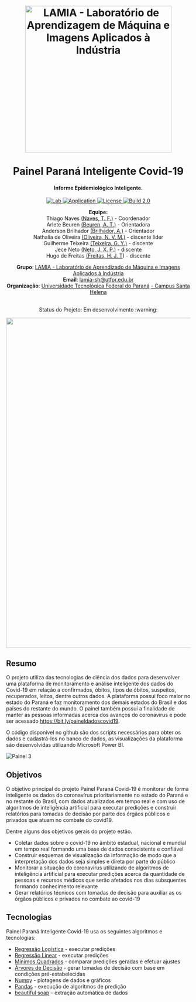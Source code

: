 <h1 align="center">
  <br>
  <a href="http://www.lamia-sh.utfpr.edu.br">
    <img src="https://user-images.githubusercontent.com/26206052/86039037-3dfa0b80-ba18-11ea-9ab3-7e0696b505af.png" alt="LAMIA - Laboratório de                  Aprendizagem de Máquina e Imagens Aplicados à Indústria" width="400"></a>
<br> <br>
  Painel Paraná Inteligente Covid-19
  <br>
</h1>

<h4 align="center">Informe Epidemiológico Inteligente.</h4>

<p align="center">
  <a href="https://lamia.sh.utfpr.edu.br">
    <img src="https://img.shields.io/badge/Follow-Lab%20Page-blue" alt="Lab">
  <a href="https://bit.ly/paineldadoscovid19">
    <img src="https://img.shields.io/badge/Application-PowerBI-black" alt="Application">
  <a href="https://github.com/lamia-utfpr/IC02-2019-Painel-de-Dados-Covid19/blob/Produ%C3%A7%C3%A3o/LICENSE">
    <img src="https://img.shields.io/github/license/lamia-utfpr/IC02-2019-Painel-de-Dados-Covid19" alt="License">
  <a href="https://github.com/lamia-utfpr/IC02-2019-Painel-de-Dados-Covid19">
    <img src="https://img.shields.io/badge/Build-2.0-green" alt="Build 2.0">
   </a></a></a></a>
</p>

<p align="center">
<b>Equipe:</b>  
<br>
Thiago Naves <a href="https://github.com/tfnaves" target="_blank"> (Naves, T. F.)</a> - Coordenador  <br>
Arlete Beuren <a href="https://github.com/arleteb" target="_blank"> (Beuren, A. T.)</a> - Orientadora  <br>
Anderson Brilhador <a href="https://github.com/Brilhador" target="_blank">(Brilhador, A.)</a> - Orientador  <br>
Nathalia de Oliveira <a href="https://github.com/nathmota" target="_blank">(Oliveira, N. V. M.)</a> - discente líder  <br>
Guilherme Teixeira <a href="https://github.com/guiyshd" target="_blank">(Teixeira, G. Y.)</a> - 	discente  <br>
Jece Neto <a href="https://github.com/XavierJece" target="_blank">(Neto, J. X. P.)</a> - discente  <br>
Hugo de Freitas <a href="https://github.com/HugoJFreitas" target="_blank">(Freitas, H. J. T</a>) - discente  <br>
</p>

<p align="center">  
<b>Grupo</b>: <a href="https://lamia.sh.utfpr.edu.br" target="_blank">LAMIA - Laboratório de Aprendizado de Máquina e Imagens Aplicados à Indústria </a> <br>
<b>Email</b>: <a href="mailto:lamia-sh@utfpr.edu.br" target="_blank">lamia-sh@utfpr.edu.br</a> <br>
<b>Organização</b>: <a href="http://portal.utfpr.edu.br" target="_blank">Universidade Tecnológica Federal do Paraná</a> <a href="http://www.utfpr.edu.br/campus/santahelena" target="_blank"> - Campus Santa Helena</a> <br>
</p>

<p align="center">
<br>
Status do Projeto: Em desenvolvimento :warning:
</p>

<p align="center">
  <a href="https://www.loom.com/share/078eb1ade510400ea0826053973d385e">
    <img src="https://user-images.githubusercontent.com/26206052/86052555-8c65d500-ba2d-11ea-8265-0e1acd1d521c.gif" width="900">
  </a>
</p>
  
## Resumo
O projeto utiliza das tecnologias de ciência dos dados para desenvolver uma plataforma de monitoramento e análise inteligente dos dados do Covid-19 em relação a confirmados, óbitos, tipos de óbitos, suspeitos, recuperados, leitos, dentre outros dados. A plataforma possui foco maior no estado do Paraná e faz monitoramento dos demais estados do Brasil e dos países do restante do mundo. O painel também possui a finalidade de manter as pessoas informadas acerca dos avanços do coronavírus e pode ser acessado https://bit.ly/paineldadoscovid19.

O código disponível no github são dos scripts necessários para obter os dados e cadastrá-los no banco de dados, as visualizações da plataforma são desenvolvidas utilizando Microsoft Power BI.

![Painel 3](https://user-images.githubusercontent.com/26206052/86056446-d94caa00-ba33-11ea-9738-f8f5713fd5dd.png)

## Objetivos
O objetivo principal do projeto Painel Paraná Covid-19 é monitorar de forma inteligente os dados do coronavírus prioritariamente no estado do Paraná e no restante do Brasil, com dados atualizados em tempo real e com uso de algoritmos de inteligência artificial para executar predições e construir relatórios para tomadas de decisão por parte dos órgãos públicos e privados que atuam no combate do covid19.

Dentre alguns dos objetivos gerais do projeto estão.
  - Coletar dados sobre o covid-19 no âmbito estadual, nacional e mundial em tempo real formando uma base de dados conscistente e confiável
  - Construir esquemas de visualização da informação de modo que a interpretação dos dados seja simples e direta por parte do público
  - Monitorar a situação do coronavírus utilizando de algoritmos de inteligência artificial para executar predições acerca da quantidade de pessoas e recursos médicos que serão afetados nos dias subsquentes formando conhecimento relevante
  - Gerar relatórios técnicos com tomadas de decisão para auxiliar as os órgãos públicos e privados no combate ao covid-19

## Tecnologias

Painel Paraná Inteligente Covid-19 usa os seguintes algoritmos e tecnologias:

* [Regressão Logística](https://medium.com/turing-talks/turing-talks-14-modelo-de-predi%C3%A7%C3%A3o-regress%C3%A3o-log%C3%ADstica-7b70a9098e43) - executar predições
* [Regressão Linear](https://medium.com/@lucasoliveiras/regress%C3%A3o-linear-do-zero-com-python-ef74a81c4b84) - executar predições
* [Mínimos Quadrados](https://www.scielo.br/scielo.php?pid=S0100-40422007000200020&script=sci_arttext) - comparar predições geradas e efetuar ajustes
* [Árvores de Decisão](https://www.vooo.pro/insights/um-tutorial-completo-sobre-a-modelagem-baseada-em-tree-arvore-do-zero-em-r-python/) - gerar tomadas de decisão com base em condições pré-estabelecidas
* [Numpy](https://numpy.org/) - plotagens de dados e gráficos
* [Pandas](https://pandas.pydata.org/) - execução de algoritmos de predição
* [beautiful soap](https://www.crummy.com/software/BeautifulSoup/bs4/doc/) - extração automática de dados


  
